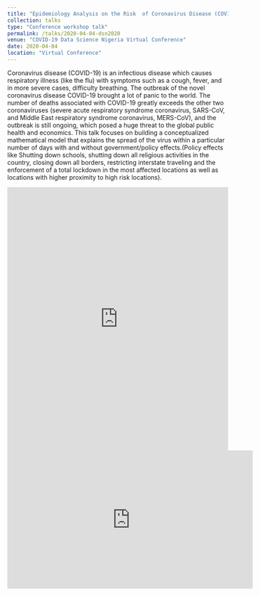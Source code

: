 ```yaml
---
title: "Epidemiology Analysis on the Risk  of Coronavirus Disease (COVID-19) in Nigeria"
collection: talks
type: "Conference workshop talk"
permalink: /talks/2020-04-04-dsn2020
venue: "COVID-19 Data Science Nigeria Virtual Conference"
date: 2020-04-04
location: "Virtual Conference"
---
```


Coronavirus disease (COVID-19) is an infectious disease which causes respiratory illness (like the flu) with symptoms such as a cough, fever, and in more severe cases, difficulty breathing. The outbreak of the novel coronavirus disease COVID-19 brought a lot of panic to the world. The number of deaths associated with COVID-19 greatly exceeds the other two coronaviruses (severe acute respiratory syndrome coronavirus, SARS-CoV, and Middle East respiratory syndrome coronavirus, MERS-CoV), and the outbreak is still ongoing, which posed a huge threat to the global public health and economics. This talk focuses on building a conceptualized mathematical model that explains the spread of the virus within a particular number of days with and without government/policy effects.(Policy effects like Shutting down schools, shutting down all religious activities in the country, closing down all borders, restricting interstate traveling and the enforcement of a total lockdown in the most affected locations as well as locations with higher proximity to high risk locations).


<iframe src="https://docs.google.com/presentation/d/1lRE877yCE5MYhdiYkrwKKYm3rb0hISX_vOhbrBA4QDc/edit?usp=sharing" frameborder="0" width="100%" height="600" allowfullscreen="true" mozallowfullscreen="true" webkitallowfullscreen="true"></iframe>

<iframe width="560" height="315" src="https://www.youtube-nocookie.com/embed/TBpnAR0AGQA?start=5426" title="YouTube video player" frameborder="0" allow="accelerometer; autoplay; clipboard-write; encrypted-media; gyroscope; picture-in-picture" allowfullscreen></iframe>
